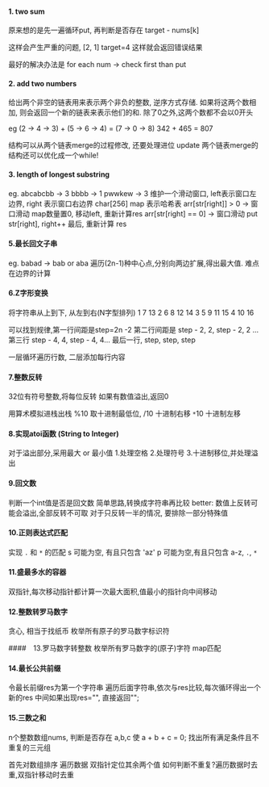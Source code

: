 #### 1. two sum

原来想的是先一遍循环put, 再判断是否存在 target - nums[k]

这样会产生严重的问题, [2, 1] target=4 这样就会返回错误结果

最好的解决办法是 for each num -> check first than put

#### 2. add two numbers

给出两个非空的链表用来表示两个非负的整数, 逆序方式存储.  如果将这两个数相加, 则会返回一个新的链表来表示他们的和.   除了0之外,这两个数都不会以0开头        

eg (2 -> 4 -> 3) + (5 -> 6 -> 4) = (7 -> 0 -> 8)     342 + 465 = 807

结构可以从两个链表merge的过程修改, 还要处理进位
update 两个链表merge的结构还可以优化成一个while!

#### 3. length of longest substring
eg. abcabcbb -> 3  bbbb -> 1   pwwkew -> 3
维护一个滑动窗口, left表示窗口左边界, right 表示窗口右边界
char[256] map 表示哈希表
arr[str[right]] > 0 -> 窗口滑动 map数量置0, 移动left, 重新计算res
arr[str[right] == 0] -> 窗口滑动 put str[right], right++
最后, 重新计算 res

#### 5.最长回文子串
eg. babad -> bab or aba
遍历(2n-1)种中心点,分别向两边扩展,得出最大值.  难点在边界的计算

#### 6.Z字形变换
将字符串从上到下, 从左到右(N字型排列)
1    7    13
2  6 8  12 14
3 5  9 11  15
4   10     16

可以找到规律,第一行间距是step=2n -2
第二行间距是 step - 2, 2, step - 2, 2 ...
第三行 step - 4, 4, step - 4, 4...
最后一行, step, step, step

一层循环遍历行数, 二层添加每行内容

#### 7.整数反转
32位有符号整数,将每位反转
如果有数值溢出,返回0   

用算术模拟进栈出栈
%10 取十进制最低位,
/10 十进制右移
`*`10 十进制左移

#### 8.实现atoi函数 (String to Integer)
对于溢出部分,采用最大 or 最小值
1.处理空格
2.处理符号
3.十进制移位,并处理溢出
#### 9.回文数
判断一个int值是否是回文数
简单思路,转换成字符串再比较
better: 数值上反转可能会溢出,全部反转不可取
对于只反转一半的情况, 要排除一部分特殊值
#### 10.正则表达式匹配
实现 `.` 和 `*` 的匹配
s 可能为空, 有且只包含 'az'
p 可能为空,有且只包含 a-z, `.`, `*`

#### 11.盛最多水的容器
双指针,每次移动指针都计算一次最大面积,值最小的指针向中间移动

#### 12.整数转罗马数字
贪心, 相当于找纸币
枚举所有原子的罗马数字标识符

####　13.罗马数字转整数
枚举所有罗马数字的(原子)字符
map匹配

#### 14.最长公共前缀
令最长前缀res为第一个字符串
遍历后面字符串,依次与res比较,每次循环得出一个新的res
中间如果出现res="", 直接返回"";

#### 15.三数之和
n个整数数组nums, 判断是否存在 a,b,c 使 a + b + c = 0;
找出所有满足条件且不重复的三元组

首先对数组排序
遍历数据
双指针定位其余两个值
如何判断不重复?遍历数据时去重,双指针移动时去重
